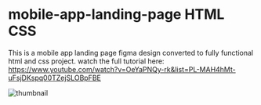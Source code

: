 # mobile-app-landing-page  HTML CSS
This is a mobile app landing page figma design converted to fully functional html and css project.
watch the full tutorial here:
https://www.youtube.com/watch?v=OeYaPNQy-rk&list=PL-MAH4hMt-uFsjDKspq00TZejSLOBpFBE 


![thumbnail](https://user-images.githubusercontent.com/22674425/150672624-1949ebb7-4dce-411c-8a41-e24ce963b1a4.png)
